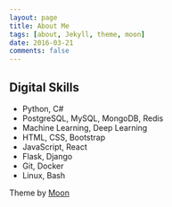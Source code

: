 ```yaml
---
layout: page
title: About Me
tags: [about, Jekyll, theme, moon]
date: 2016-03-21
comments: false
---
```

    
## Digital Skills
* Python, C#
* PostgreSQL, MySQL, MongoDB, Redis
* Machine Learning, Deep Learning
* HTML, CSS, Bootstrap
* JavaScript, React
* Flask, Django
* Git, Docker
* Linux, Bash




Theme by [Moon](https://taylantatli.github.io/Moon/moon-theme/)
